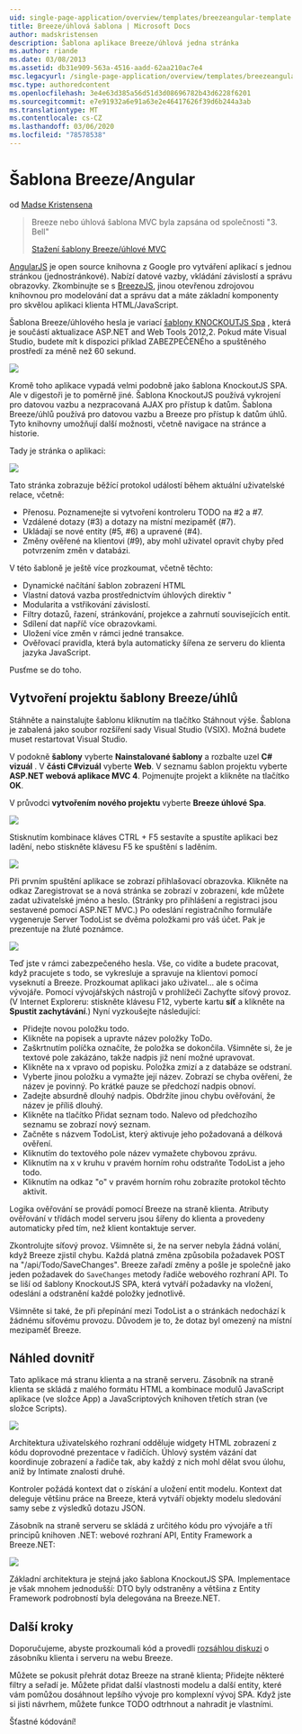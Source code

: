 ```yaml
---
uid: single-page-application/overview/templates/breezeangular-template
title: Breeze/úhlová šablona | Microsoft Docs
author: madskristensen
description: Šablona aplikace Breeze/úhlová jedna stránka
ms.author: riande
ms.date: 03/08/2013
ms.assetid: db31e909-563a-4516-aadd-62aa210ac7e4
msc.legacyurl: /single-page-application/overview/templates/breezeangular-template
msc.type: authoredcontent
ms.openlocfilehash: 3e4e63d385a56d51d3d08696782b43d6228f6201
ms.sourcegitcommit: e7e91932a6e91a63e2e46417626f39d6b244a3ab
ms.translationtype: MT
ms.contentlocale: cs-CZ
ms.lasthandoff: 03/06/2020
ms.locfileid: "78578538"
---
```

# <a name="breezeangular-template"></a>Šablona Breeze/Angular

od [Madse Kristensena](https://github.com/madskristensen)

> Breeze nebo úhlová šablona MVC byla zapsána od společnosti "3. Bell"
> 
> [Stažení šablony Breeze/úhlové MVC](https://go.microsoft.com/fwlink/?LinkId=286437)

[AngularJS](http://angularjs.org) je open source knihovna z Google pro vytváření aplikací s jednou stránkou (jednostránkové). Nabízí datové vazby, vkládání závislostí a správu obrazovky. Zkombinujte se s [BreezeJS](http://www.breezejs.com/?utm_source=ms-spa), jinou otevřenou zdrojovou knihovnou pro modelování dat a správu dat a máte základní komponenty pro skvělou aplikaci klienta HTML/JavaScript.

Šablona Breeze/úhlového hesla je variací [šablony KNOCKOUTJS Spa](../introduction/knockoutjs-template.md) , která je součástí aktualizace ASP.NET and Web Tools 2012,2. Pokud máte Visual Studio, budete mít k dispozici příklad ZABEZPEČENÉho a spuštěného prostředí za méně než 60 sekund.

![](http://www.breezejs.com/sites/all/images/spa-template/NgRunningTodoPage.png)

Kromě toho aplikace vypadá velmi podobně jako šablona KnockoutJS SPA. Ale v digestoři je to poměrně jiné. Šablona KnockoutJS používá vykrojení pro datovou vazbu a nezpracovaná AJAX pro přístup k datům. Šablona Breeze/úhlů používá pro datovou vazbu a Breeze pro přístup k datům úhlů. Tyto knihovny umožňují další možnosti, včetně navigace na stránce a historie.

Tady je stránka o aplikaci:

![](http://www.breezejs.com/sites/all/images/spa-template/NgRunningAboutPage.png)

Tato stránka zobrazuje běžící protokol událostí během aktuální uživatelské relace, včetně:

- Přenosu. Poznamenejte si vytvoření kontroleru TODO na #2 a #7.
- Vzdálené dotazy (#3) a dotazy na místní mezipaměť (#7).
- Ukládají se nové entity (#5, #6) a upravené (#4).
- Změny ověřené na klientovi (#9), aby mohl uživatel opravit chyby před potvrzením změn v databázi.

V této šabloně je ještě více prozkoumat, včetně těchto:

- Dynamické načítání šablon zobrazení HTML
- Vlastní datová vazba prostřednictvím úhlových direktiv "
- Modularita a vstřikování závislostí.
- Filtry dotazů, řazení, stránkování, projekce a zahrnutí souvisejících entit.
- Sdílení dat napříč více obrazovkami.
- Uložení více změn v rámci jedné transakce.
- Ověřovací pravidla, která byla automaticky šířena ze serveru do klienta jazyka JavaScript.

Pusťme se do toho.

## <a name="create-a-breezeangular-template-project"></a>Vytvoření projektu šablony Breeze/úhlů

Stáhněte a nainstalujte šablonu kliknutím na tlačítko Stáhnout výše. Šablona je zabalená jako soubor rozšíření sady Visual Studio (VSIX). Možná budete muset restartovat Visual Studio.

V podokně **šablony** vyberte **Nainstalované šablony** a rozbalte uzel  **C# vizuál** . V **části C#vizuál** vyberte **Web**. V seznamu šablon projektu vyberte **ASP.NET webová aplikace MVC 4**. Pojmenujte projekt a klikněte na tlačítko **OK**.

V průvodci **vytvořením nového projektu** vyberte **Breeze úhlové Spa**.

![](http://www.breezejs.com/sites/all/images/spa-template/SelectBreezeNgSpaTemplate.png)

Stisknutím kombinace kláves CTRL + F5 sestavíte a spustíte aplikaci bez ladění, nebo stiskněte klávesu F5 ke spuštění s laděním.

![](http://www.breezejs.com/sites/all/images/spa-template/ZephyrLogin.png)

Při prvním spuštění aplikace se zobrazí přihlašovací obrazovka. Klikněte na odkaz Zaregistrovat se a nová stránka se zobrazí v zobrazení, kde můžete zadat uživatelské jméno a heslo. (Stránky pro přihlášení a registraci jsou sestavené pomocí ASP.NET MVC.) Po odeslání registračního formuláře vygeneruje Server TodoList se dvěma položkami pro váš účet. Pak je prezentuje na žluté poznámce.

![](http://www.breezejs.com/sites/all/images/spa-template/TodoList.png)

Teď jste v rámci zabezpečeného hesla. Vše, co vidíte a budete pracovat, když pracujete s todo, se vykresluje a spravuje na klientovi pomocí vyseknutí a Breeze. Prozkoumat aplikaci jako uživatel... ale s očima vývojáře. Pomocí vývojářských nástrojů v prohlížeči Zachyťte síťový provoz. (V Internet Exploreru: stiskněte klávesu F12, vyberte kartu **síť** a klikněte na **Spustit zachytávání**.) Nyní vyzkoušejte následující:

- Přidejte novou položku todo.
- Klikněte na popisek a upravte název položky ToDo.
- Zaškrtnutím políčka označíte, že položka se dokončila. Všimněte si, že je textové pole zakázáno, takže nadpis již není možné upravovat.
- Klikněte na x vpravo od popisku. Položka zmizí a z databáze se odstraní.
- Vyberte jinou položku a vymažte její název. Zobrazí se chyba ověření, že název je povinný. Po krátké pauze se předchozí nadpis obnoví.
- Zadejte absurdně dlouhý nadpis. Obdržíte jinou chybu ověřování, že název je příliš dlouhý.
- Klikněte na tlačítko Přidat seznam todo. Nalevo od předchozího seznamu se zobrazí nový seznam.
- Začněte s názvem TodoList, který aktivuje jeho požadovaná a délková ověření.
- Kliknutím do textového pole název vymažete chybovou zprávu.
- Kliknutím na x v kruhu v pravém horním rohu odstraňte TodoList a jeho todo.
- Kliknutím na odkaz "o" v pravém horním rohu zobrazíte protokol těchto aktivit.

Logika ověřování se provádí pomocí Breeze na straně klienta. Atributy ověřování v třídách model serveru jsou šířeny do klienta a provedeny automaticky před tím, než klient kontaktuje server.

Zkontrolujte síťový provoz. Všimněte si, že na server nebyla žádná volání, když Breeze zjistil chybu. Každá platná změna způsobila požadavek POST na "/api/Todo/SaveChanges". Breeze zařadí změny a pošle je společně jako jeden požadavek do `SaveChanges` metody řadiče webového rozhraní API. To se liší od šablony KnockoutJS SPA, která vytváří požadavky na vložení, odeslání a odstranění každé položky jednotlivě.

Všimněte si také, že při přepínání mezi TodoList a o stránkách nedochází k žádnému síťovému provozu. Důvodem je to, že dotaz byl omezený na místní mezipaměť Breeze.

## <a name="peek-inside"></a>Náhled dovnitř

Tato aplikace má stranu klienta a na straně serveru. Zásobník na straně klienta se skládá z malého formátu HTML a kombinace modulů JavaScript aplikace (ve složce App) a JavaScriptových knihoven třetích stran (ve složce Scripts).

![](http://www.breezejs.com/sites/all/images/spa-template/NgClientArchitecture2.png)

Architektura uživatelského rozhraní odděluje widgety HTML zobrazení z kódu doprovodné prezentace v řadičích. Úhlový systém vázání dat koordinuje zobrazení a řadiče tak, aby každý z nich mohl dělat svou úlohu, aniž by Intimate znalosti druhé.

Kontroler požádá kontext dat o získání a uložení entit modelu. Kontext dat deleguje většinu práce na Breeze, která vytváří objekty modelu sledování samy sebe z výsledků dotazu JSON.

Zásobník na straně serveru se skládá z určitého kódu pro vývojáře a tří principů knihoven .NET: webové rozhraní API, Entity Framework a Breeze.NET:

![](http://www.breezejs.com/sites/all/images/spa-template/ServerArchitecture.png)

Základní architektura je stejná jako šablona KnockoutJS SPA. Implementace je však mnohem jednodušší: DTO byly odstraněny a většina z Entity Framework podrobností byla delegována na Breeze.NET.

## <a name="next-steps"></a>Další kroky

Doporučujeme, abyste prozkoumali kód a provedli [rozsáhlou diskuzi](http://www.breezejs.com/ng-spa-template?utm_source=ms-spa) o zásobníku klienta i serveru na webu Breeze.

Můžete se pokusit přehrát dotaz Breeze na straně klienta; Přidejte některé filtry a seřadí je. Můžete přidat další vlastnosti modelu a další entity, které vám pomůžou dosáhnout lepšího vývoje pro komplexní vývoj SPA. Když jste si jisti návrhem, můžete funkce TODO odtrhnout a nahradit je vlastními.

Šťastné kódování!
